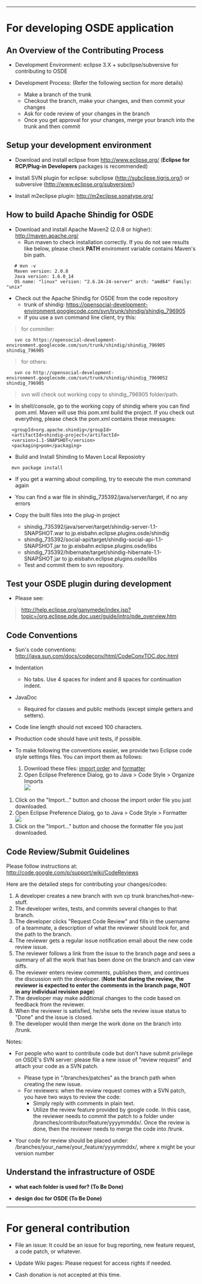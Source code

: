 
---


# For developing OSDE application #

## An Overview of the Contributing Process ##

  * Development Environment: eclipse 3.X + subclipse/subversive for contributing to OSDE

  * Development Process: (Refer the following section for more details)
    * Make a branch of the trunk
    * Checkout the branch, make your changes, and then commit your changes
    * Ask for code review of your changes in the branch
    * Once you get approval for your changes, merge your branch into the trunk and then commit

## Setup your development environment ##

  * Download and install eclipse from http://www.eclipse.org/ (**Eclipse for RCP/Plug-in Developers** packages is recommended)

  * Install SVN plugin for eclipse: subclipse (http://subclipse.tigris.org/) or subversive (http://www.eclipse.org/subversive/)

  * Install m2eclipse plugin: http://m2eclipse.sonatype.org/

## How to build Apache Shindig for OSDE ##

  * Download and install Apache Maven2 (2.0.8 or higher): http://maven.apache.org/
    * Run maven to check installation correctly. If you do not see results like below, please check **PATH** enviroment variable contains Maven's bin path.

```
   # mvn -v
   Maven version: 2.0.8
   Java version: 1.6.0_14
   OS name: "linux" version: "2.6.24-24-server" arch: "amd64" Family: "unix"
```

  * Check out the Apache Shindig for OSDE from the code repository
    * trunk of shindig: https://opensocial-development-environment.googlecode.com/svn/trunk/shindig/shindig_796905
    * if you use a svn command line client, try this:

> for commiter:
```
   svn co https://opensocial-development-environment.googlecode.com/svn/trunk/shindig/shindig_796905 shindig_796905 
```

> for others:
```
   svn co http://opensocial-development-environment.googlecode.com/svn/trunk/shindig/shindig_7969052 shindig_796905 
```

> svn will check out working copy to shindig\_796905 folder/path.

  * In shell/console, go to the working copy of shindig where you can find pom.xml. Maven will use this pom.xml build the project. If you check out everything, please check the pom.xml contains these messages:
```
  <groupId>org.apache.shindig</groupId>
  <artifactId>shindig-project</artifactId>
  <version>1.1-SNAPSHOT</version>
  <packaging>pom</packaging>
```

  * Build and Install Shinding to Maven Local Reposiotry
```
  mvn package install 
```

  * If you get a warning about compiling, try to execute the mvn command again
  * You can find a war file in shindig\_735392/java/server/target, if no any errors

  * Copy the built files into the plug-in project
    * shindig\_735392/java/server/target/shindig-server-1.1-SNAPSHOT.war to jp.eisbahn.eclipse.plugins.osde/shindig
    * shindig\_735392/social-api/target/shindig-social-api-1.1-SNAPSHOT.jar to jp.eisbahn.eclipse.plugins.osde/libs
    * shindig\_735392/hibernate/target/shindig-hibernate-1.1-SNAPSHOT.jar to jp.eisbahn.eclipse.plugins.osde/libs
    * Test and commit them to svn repository.

## Test your OSDE plugin during development ##

  * Please see:
> http://help.eclipse.org/ganymede/index.jsp?topic=/org.eclipse.pde.doc.user/guide/intro/pde_overview.htm

## Code Conventions ##

  * Sun's code conventions: http://java.sun.com/docs/codeconv/html/CodeConvTOC.doc.html

  * Indentation
    * No tabs. Use 4 spaces for indent and 8 spaces for continuation indent.

  * JavaDoc
    * Required for classes and public methods (except simple getters and setters).

  * Code line length should not exceed 100 characters.

  * Production code should have unit tests, if possible.

  * To make following the conventions easier, we provide two Eclipse code style settings files. You can import them as follows:
    1. Download these files: [import order](http://opensocial-development-environment.googlecode.com/svn/dev/osde-eclipse.importorder) and [formatter](http://opensocial-development-environment.googlecode.com/svn/dev/osde-eclipse-formatter.xml)
    1. Open Eclipse Preference Dialog, go to Java > Code Style > Organize Imports <br><img src='http://opensocial-development-environment.googlecode.com/svn/wiki/HowToContributeToOsde.attach/a2.jpg' />
<ol><li>Click on the "Import..." button and choose the import order file you just downloaded.<br>
</li><li>Open Eclipse Preference Dialog, go to Java > Code Style > Formatter <br><img src='http://opensocial-development-environment.googlecode.com/svn/wiki/HowToContributeToOsde.attach/a1.jpg' />
</li><li>Click on the "Import..." button and choose the formatter file you just downloaded.</li></ol></li></ul>

## Code Review/Submit Guidelines ##

Please follow instructions at: http://code.google.com/p/support/wiki/CodeReviews

Here are the detailed steps for contributing your changes/codes:
  1. A developer creates a new branch with svn cp trunk branches/hot-new-stuff.
  1. The developer writes, tests, and commits several changes to that branch.
  1. The developer clicks "Request Code Review" and fills in the username of a teammate, a description of what the reviewer should look for, and the path to the branch.
  1. The reviewer gets a regular issue notification email about the new code review issue.
  1. The reviewer follows a link from the issue to the branch page and sees a summary of all the work that has been done on the branch and can view diffs.
  1. The reviewer enters review comments, publishes them, and continues the discussion with the developer. (**Note that during the review, the reviewer is expected to enter the comments in the branch page, NOT in any individual revision page**)
  1. The developer may make additional changes to the code based on feedback from the reviewer.
  1. When the reviewer is satisfied, he/she sets the review issue status to "Done" and the issue is closed.
  1. The developer would then merge the work done on the branch into /trunk.

Notes:

  * For people who want to contribute code but don't have submit privilege on OSDE's SVN server: please file a new issue of "review request" and attach your code as a SVN patch.
    * Please type in "/branches/patches" as the branch path when creating the new issue.
    * For reviewers: when the review request comes with a SVN patch, you have two ways to review the code:
      * Simply reply with comments in plain text.
      * Utilize the review feature provided by google code. In this case, the reviewer needs to commit the patch to a folder under /branches/contributor/feature/yyyymmddx/. Once the review is done, then the reviewer needs to merge the code into /trunk.

  * Your code for review should be placed under: /branches/your\_name/your\_feature/yyyymmddx/, where x might be your version number

## Understand the infrastructure of OSDE ##

  * **what each folder is used for? (To Be Done)**

  * **design doc for OSDE (To Be Done)**


---


# For general contribution #

  * File an issue: It could be an issue for bug reporting, new feature request, a code patch, or whatever.

  * Update Wiki pages: Please request for access rights if needed.

  * Cash donation is not accepted at this time.
